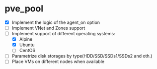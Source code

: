 # pve_pool
- [X] Implement the logic of the agent_on option
- [ ] Implement VNet and Zones support
- [ ] Implement support of different operating systems:
  - [X] Alpine
  - [X] Ubuntu
  - [ ] CentOS
- [ ] Parametrize disk storages by type(HDD/SSD/SSDs1/SSDs2 and oth.)
- [ ] Place VMs on different nodes when available
